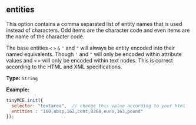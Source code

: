 ## entities

This option contains a comma separated list of entity names that is used instead of characters. Odd items are the character code and even items are the name of the character code.

The base entities `<` `>` `&` `'` and `"` will always be entity encoded into their named equivalents. Though `'` and `"` will only be encoded within attribute values and `<` `>` will only be encoded within text nodes. This is correct according to the HTML and XML specifications.

**Type:** `String`

**Example:**

```js
tinyMCE.init({
  selector: "textarea",  // change this value according to your html
  entities : "160,nbsp,162,cent,8364,euro,163,pound"
});
```
